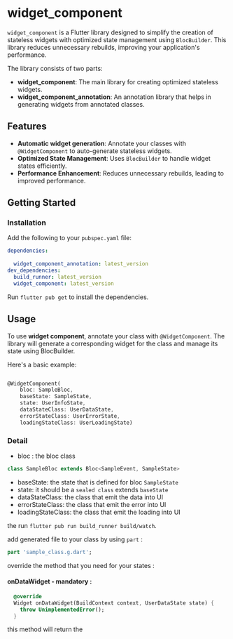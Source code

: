 # widget_component

`widget_component` is a Flutter library designed to simplify the creation of stateless widgets with optimized state management using `BlocBuilder`. This library reduces unnecessary rebuilds, improving your application's performance.

The library consists of two parts:
- **widget_component**: The main library for creating optimized stateless widgets.
- **widget_component_annotation**: An annotation library that helps in generating widgets from annotated classes.

## Features

- **Automatic widget generation**: Annotate your classes with `@WidgetComponent` to auto-generate stateless widgets.
- **Optimized State Management**: Uses `BlocBuilder` to handle widget states efficiently.
- **Performance Enhancement**: Reduces unnecessary rebuilds, leading to improved performance.

## Getting Started

### Installation

Add the following to your `pubspec.yaml` file:

```yaml
dependencies:
  
  widget_component_annotation: latest_version
dev_dependencies:
  build_runner: latest_version
  widget_component: latest_version
```

Run `flutter pub get` to install the dependencies.

## Usage

To use **widget component**, annotate your class with `@WidgetComponent`. The library will generate a corresponding widget for the class and manage its state using BlocBuilder.

Here's a basic example:
```dart

@WidgetComponent(
    bloc: SampleBloc,
    baseState: SampleState,
    state: UserInfoState,
    dataStateClass: UserDataState,
    errorStateClass: UserErrorState,
    loadingStateClass: UserLoadingState)
```

### Detail
- bloc : the bloc class
```dart
class SampleBloc extends Bloc<SampleEvent, SampleState>
```
- baseState: the state that is defined for bloc 
`SampleState`
- state: it should be a `sealed class` extends `baseState`
- dataStateClass: the class that emit the data into UI
- errorStateClass: the class that emit the error into UI
- loadingStateClass: the class that emit the loading into UI


the run `flutter pub run build_runner build/watch`.

add generated file to your class by using `part` : 
```dart
part 'sample_class.g.dart';
```

override the method that you need for your states :

#### onDataWidget - mandatory :
```dart
  @override
  Widget onDataWidget(BuildContext context, UserDataState state) {
    throw UnimplementedError();
  }
```

this method will return the 


